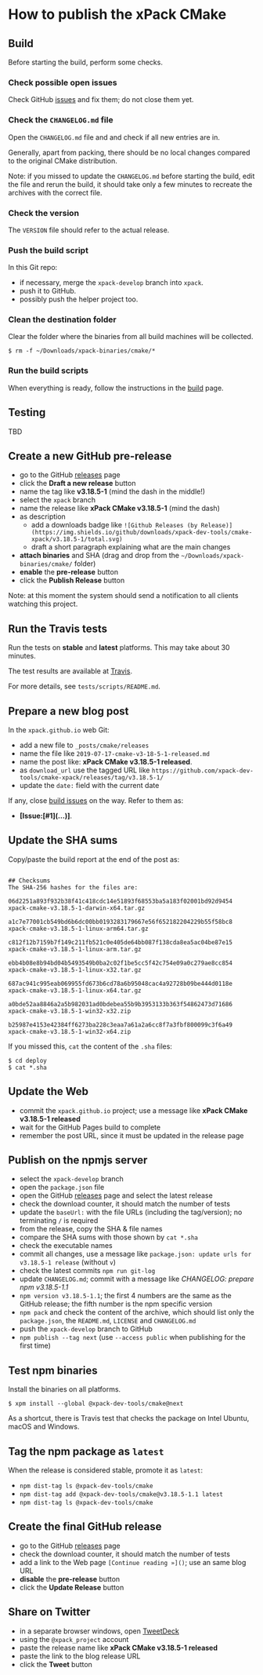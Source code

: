 # How to publish the xPack CMake

## Build

Before starting the build, perform some checks.

### Check possible open issues

Check GitHub [issues](https://github.com/xpack-dev-tools/cmake-xpack/issues)
and fix them; do not close them yet.

### Check the `CHANGELOG.md` file

Open the `CHANGELOG.md` file and and check if all
new entries are in.

Generally, apart from packing, there should be no local changes compared
to the original CMake distribution.

Note: if you missed to update the `CHANGELOG.md` before starting the build,
edit the file and rerun the build, it should take only a few minutes to
recreate the archives with the correct file.

### Check the version

The `VERSION` file should refer to the actual release.

### Push the build script

In this Git repo:

- if necessary, merge the `xpack-develop` branch into `xpack`.
- push it to GitHub.
- possibly push the helper project too.

### Clean the destination folder

Clear the folder where the binaries from all build machines will be collected.

```console
$ rm -f ~/Downloads/xpack-binaries/cmake/*
```

### Run the build scripts

When everything is ready, follow the instructions in the
[build](https://github.com/xpack-dev-tools/cmake-xpack/blob/xpack/README-BUILD.md)
page.

## Testing

TBD

## Create a new GitHub pre-release

- go to the GitHub [releases](https://github.com/xpack-dev-tools/cmake-xpack/releases) page
- click the **Draft a new release** button
- name the tag like **v3.18.5-1** (mind the dash in the middle!)
- select the `xpack` branch
- name the release like **xPack CMake v3.18.5-1** (mind the dash)
- as description
  - add a downloads badge like `![Github Releases (by Release)](https://img.shields.io/github/downloads/xpack-dev-tools/cmake-xpack/v3.18.5-1/total.svg)`
  - draft a short paragraph explaining what are the main changes
- **attach binaries** and SHA (drag and drop from the
`~/Downloads/xpack-binaries/cmake/` folder)
- **enable** the **pre-release** button
- click the **Publish Release** button

Note: at this moment the system should send a notification to all clients watching this project.

## Run the Travis tests

Run the tests on **stable** and **latest** platforms. This may take about 30
minutes.

The test results are available at
[Travis](https://travis-ci.org/github/xpack-dev-tools/cmake-xpack/builds/).

For more details, see `tests/scripts/README.md`.

## Prepare a new blog post

In the `xpack.github.io` web Git:

- add a new file to `_posts/cmake/releases`
- name the file like `2019-07-17-cmake-v3-18-5-1-released.md`
- name the post like: **xPack CMake v3.18.5-1 released**.
- as `download_url` use the tagged URL like `https://github.com/xpack-dev-tools/cmake-xpack/releases/tag/v3.18.5-1/`
- update the `date:` field with the current date

If any, close
[build issues](https://github.com/xpack-dev-tools/cmake-xpack/issues)
on the way. Refer to them as:

- **[Issue:\[#1\]\(...\)]**.

## Update the SHA sums

Copy/paste the build report at the end of the post as:

```console

## Checksums
The SHA-256 hashes for the files are:

06d2251a893f932b38f41c418cdc14e51893f68553ba5a183f02001bd92d9454  
xpack-cmake-v3.18.5-1-darwin-x64.tar.gz

a1c7e77001cb549bd6b6dc00bb0193283179667e56f652182204229b55f58bc8  
xpack-cmake-v3.18.5-1-linux-arm64.tar.gz

c812f12b7159b7f149c211fb521c0e405de64bb087f138cda8ea5ac04be87e15  
xpack-cmake-v3.18.5-1-linux-arm.tar.gz

ebb4b08e8b94bd04b5493549b0ba2c02f1be5cc5f42c754e09a0c279ae8cc854  
xpack-cmake-v3.18.5-1-linux-x32.tar.gz

687ac941c995eab069955fd673b6cd78a6b95048cac4a92728b09be444d0118e  
xpack-cmake-v3.18.5-1-linux-x64.tar.gz

a0bde52aa8846a2a5b982031ad0bdebea55b9b3953133b363f54862473d71686  
xpack-cmake-v3.18.5-1-win32-x32.zip

b25987e4153e42384ff6273ba228c3eaa7a61a2a6cc8f7a3fbf800099c3f6a49  
xpack-cmake-v3.18.5-1-win32-x64.zip
```

If you missed this, `cat` the content of the `.sha` files:

```console
$ cd deploy
$ cat *.sha
```

## Update the Web

- commit the `xpack.github.io` project; use a message
  like **xPack CMake v3.18.5-1 released**
- wait for the GitHub Pages build to complete
- remember the post URL, since it must be updated in the release page

## Publish on the npmjs server

- select the `xpack-develop` branch
- open the `package.json` file
- open the GitHub [releases](https://github.com/xpack-dev-tools/cmake-xpack/releases)
  page and select the latest release
- check the download counter, it should match the number of tests
- update the `baseUrl:` with the file URLs (including the tag/version);
  no terminating `/` is required
- from the release, copy the SHA & file names
- compare the SHA sums with those shown by `cat *.sha`
- check the executable names
- commit all changes, use a message like
  `package.json: update urls for v3.18.5-1 release` (without `v`)
- check the latest commits `npm run git-log`
- update `CHANGELOG.md`; commit with a message like
  _CHANGELOG: prepare npm v3.18.5-1.1_
- `npm version v3.18.5-1.1`; the first 4 numbers are the same as the
  GitHub release; the fifth number is the npm specific version
- `npm pack` and check the content of the archive, which should list
  only the `package.json`, the `README.md`, `LICENSE` and `CHANGELOG.md`
- push the `xpack-develop` branch to GitHub
- `npm publish --tag next` (use `--access public` when publishing for
  the first time)

## Test npm binaries

Install the binaries on all platforms.

```console
$ xpm install --global @xpack-dev-tools/cmake@next
```

As a shortcut, there is Travis test that checks the package on 
Intel Ubuntu, macOS and Windows.

## Tag the npm package as `latest`

When the release is considered stable, promote it as `latest`:

- `npm dist-tag ls @xpack-dev-tools/cmake`
- `npm dist-tag add @xpack-dev-tools/cmake@v3.18.5-1.1 latest`
- `npm dist-tag ls @xpack-dev-tools/cmake`

## Create the final GitHub release

- go to the GitHub [releases](https://github.com/xpack-dev-tools/cmake-xpack/releases) page
- check the download counter, it should match the number of tests
- add a link to the Web page `[Continue reading »]()`; use an same blog URL
- **disable** the **pre-release** button
- click the **Update Release** button

## Share on Twitter

- in a separate browser windows, open [TweetDeck](https://tweetdeck.twitter.com/)
- using the `@xpack_project` account
- paste the release name like **xPack CMake v3.18.5-1 released**
- paste the link to the blog release URL
- click the **Tweet** button
